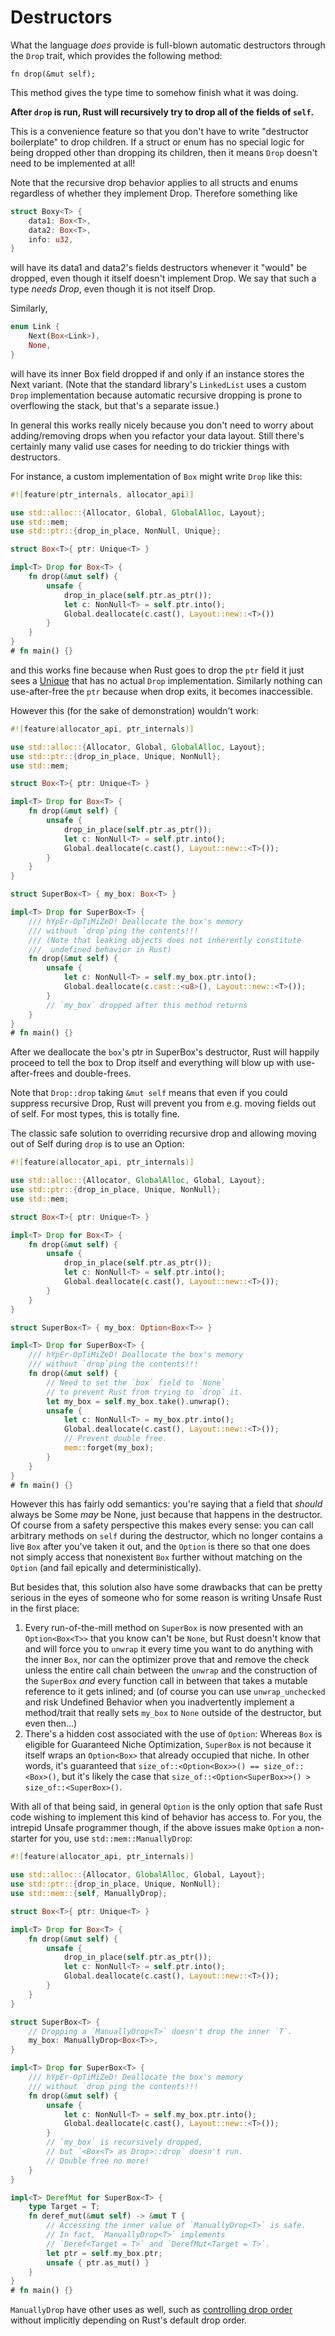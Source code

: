 # Destructors

What the language *does* provide is full-blown automatic destructors through the
`Drop` trait, which provides the following method:

<!-- ignore: function header -->
```rust,ignore
fn drop(&mut self);
```

This method gives the type time to somehow finish what it was doing.

**After `drop` is run, Rust will recursively try to drop all of the fields
of `self`.**

This is a convenience feature so that you don't have to write "destructor
boilerplate" to drop children. If a struct or enum has no special logic for
being dropped other than dropping its children, then it means `Drop` doesn't
need to be implemented at all!

Note that the recursive drop behavior applies to all structs and enums
regardless of whether they implement Drop. Therefore something like

```rust
struct Boxy<T> {
    data1: Box<T>,
    data2: Box<T>,
    info: u32,
}
```

will have its data1 and data2's fields destructors whenever it "would" be
dropped, even though it itself doesn't implement Drop. We say that such a type
*needs Drop*, even though it is not itself Drop.

Similarly,

```rust
enum Link {
    Next(Box<Link>),
    None,
}
```

will have its inner Box field dropped if and only if an instance stores the
Next variant. (Note that the standard library's `LinkedList` uses a custom
`Drop` implementation because automatic recursive dropping is prone to
overflowing the stack, but that's a separate issue.)

In general this works really nicely because you don't need to worry about
adding/removing drops when you refactor your data layout. Still there's
certainly many valid use cases for needing to do trickier things with
destructors.

For instance, a custom implementation of `Box` might write `Drop` like this:

```rust
#![feature(ptr_internals, allocator_api)]

use std::alloc::{Allocator, Global, GlobalAlloc, Layout};
use std::mem;
use std::ptr::{drop_in_place, NonNull, Unique};

struct Box<T>{ ptr: Unique<T> }

impl<T> Drop for Box<T> {
    fn drop(&mut self) {
        unsafe {
            drop_in_place(self.ptr.as_ptr());
            let c: NonNull<T> = self.ptr.into();
            Global.deallocate(c.cast(), Layout::new::<T>())
        }
    }
}
# fn main() {}
```

and this works fine because when Rust goes to drop the `ptr` field it just sees
a [Unique] that has no actual `Drop` implementation. Similarly nothing can
use-after-free the `ptr` because when drop exits, it becomes inaccessible.

However this (for the sake of demonstration) wouldn't work:

```rust
#![feature(allocator_api, ptr_internals)]

use std::alloc::{Allocator, Global, GlobalAlloc, Layout};
use std::ptr::{drop_in_place, Unique, NonNull};
use std::mem;

struct Box<T>{ ptr: Unique<T> }

impl<T> Drop for Box<T> {
    fn drop(&mut self) {
        unsafe {
            drop_in_place(self.ptr.as_ptr());
            let c: NonNull<T> = self.ptr.into();
            Global.deallocate(c.cast(), Layout::new::<T>());
        }
    }
}

struct SuperBox<T> { my_box: Box<T> }

impl<T> Drop for SuperBox<T> {
    /// hYpEr-OpTiMiZeD! Deallocate the box's memory
    /// without `drop`ping the contents!!!
    /// (Note that leaking objects does not inherently constitute
    ///  undefined behavior in Rust)
    fn drop(&mut self) {
        unsafe {
            let c: NonNull<T> = self.my_box.ptr.into();
            Global.deallocate(c.cast::<u8>(), Layout::new::<T>());
        }
        // `my_box` dropped after this method returns
    }
}
# fn main() {}
```

After we deallocate the `box`'s ptr in SuperBox's destructor, Rust will
happily proceed to tell the box to Drop itself and everything will blow up with
use-after-frees and double-frees.

Note that `Drop::drop` taking `&mut self` means that even if you could suppress
recursive Drop, Rust will prevent you from e.g. moving fields out of self. For
most types, this is totally fine.

The classic safe solution to overriding recursive drop and allowing moving out
of Self during `drop` is to use an Option:

```rust
#![feature(allocator_api, ptr_internals)]

use std::alloc::{Allocator, GlobalAlloc, Global, Layout};
use std::ptr::{drop_in_place, Unique, NonNull};
use std::mem;

struct Box<T>{ ptr: Unique<T> }

impl<T> Drop for Box<T> {
    fn drop(&mut self) {
        unsafe {
            drop_in_place(self.ptr.as_ptr());
            let c: NonNull<T> = self.ptr.into();
            Global.deallocate(c.cast(), Layout::new::<T>());
        }
    }
}

struct SuperBox<T> { my_box: Option<Box<T>> }

impl<T> Drop for SuperBox<T> {
    /// hYpEr-OpTiMiZeD! Deallocate the box's memory
    /// without `drop`ping the contents!!!
    fn drop(&mut self) {
        // Need to set the `box` field to `None`
        // to prevent Rust from trying to `drop` it.
        let my_box = self.my_box.take().unwrap();
        unsafe {
            let c: NonNull<T> = my_box.ptr.into();
            Global.deallocate(c.cast(), Layout::new::<T>());
            // Prevent double free.
            mem::forget(my_box);
        }
    }
}
# fn main() {}
```

However this has fairly odd semantics: you're saying that a field that *should*
always be Some *may* be None, just because that happens in the destructor. Of
course from a safety perspective this makes every sense: you can call arbitrary
methods on `self` during the destructor, which no longer contains a live `Box`
after you've taken it out, and the `Option` is there so that one does not simply
access that nonexistent `Box` further without matching on the `Option` (and fail
epically and deterministically).

But besides that, this solution also have some drawbacks that can be pretty
serious in the eyes of someone who for some reason is writing Unsafe Rust in the
first place:
1. Every run-of-the-mill method on `SuperBox` is now presented with an
   `Option<Box<T>>` that you know can't be `None`, but Rust doesn't know that
   and will force you to `unwrap` it every time you want to do anything with the
   inner `Box`, nor can the optimizer prove that and remove the check unless
   the entire call chain between the `unwrap` and the construction of the
   `SuperBox` *and* every function call in between that takes a mutable reference
   to it gets inlined; and (of course you can use `unwrap_unchecked` and risk
   Undefined Behavior when you inadvertently implement a method/trait that really
   sets `my_box` to `None` outside of the destructor, but even then...)
2. There's a hidden cost associated with the use of `Option`: Whereas `Box` is
   eligible for Guaranteed Niche Optimization, `SuperBox` is not because it
   itself wraps an `Option<Box>` that already occupied that niche. In other words,
   it's guaranteed that `size_of::<Option<Box>>() == size_of::<Box>()`, but it's
   likely the case that `size_of::<Option<SuperBox>>() > size_of::<SuperBox>()`.

With all of that being said, in general `Option` is the only option that safe Rust
code wishing to implement this kind of behavior has access to. For you, the
intrepid Unsafe programmer though, if the above issues make `Option` a non-starter
for you, use `std::mem::ManuallyDrop`:

```rust
#![feature(allocator_api, ptr_internals)]

use std::alloc::{Allocator, GlobalAlloc, Global, Layout};
use std::ptr::{drop_in_place, Unique, NonNull};
use std::mem::{self, ManuallyDrop};

struct Box<T>{ ptr: Unique<T> }

impl<T> Drop for Box<T> {
    fn drop(&mut self) {
        unsafe {
            drop_in_place(self.ptr.as_ptr());
            let c: NonNull<T> = self.ptr.into();
            Global.deallocate(c.cast(), Layout::new::<T>());
        }
    }
}

struct SuperBox<T> {
    // Dropping a `ManuallyDrop<T>` doesn't drop the inner `T`.
    my_box: ManuallyDrop<Box<T>>,
}

impl<T> Drop for SuperBox<T> {
    /// hYpEr-OpTiMiZeD! Deallocate the box's memory
    /// without `drop`ping the contents!!!
    fn drop(&mut self) {
        unsafe {
            let c: NonNull<T> = self.my_box.ptr.into();
            Global.deallocate(c.cast(), Layout::new::<T>());
        }
        // `my_box` is recursively dropped,
        // but `<Box<T> as Drop>::drop` doesn't run.
        // Double free no more!
    }
}

impl<T> DerefMut for SuperBox<T> {
    type Target = T;
    fn deref_mut(&mut self) -> &mut T {
        // Accessing the inner value of `ManuallyDrop<T>` is safe.
        // In fact, `ManuallyDrop<T>` implements
        // `Deref<Target = T>` and `DerefMut<Target = T>`.
        let ptr = self.my_box.ptr;
        unsafe { ptr.as_mut() }
    }
}
# fn main() {}
```

`ManuallyDrop` have other uses as well, such as [controlling drop order][dropck]
without implicitly depending on Rust's default drop order.

[dropck]: dropck.md
[Unique]: phantom-data.md
